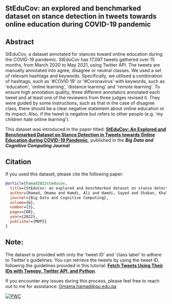 ## StEduCov: an explored and benchmarked dataset on stance detection in tweets towards online education during COVID-19 pandemic

## Abstract
StEduCov, a dataset annotated for stances toward online education during the COVID-19 pandemic. StEduCov has 17,097 tweets gathered over 15 months, from March 2020 to May 2021, using Twitter API. The tweets are manually annotated into agree, disagree or neutral classes. We used a set of relevant hashtags and keywords. Specifically, we utilised a combination of hashtags, such as '#COVID 19' or '#Coronavirus' with keywords, such as 'education', 'online learning', 'distance learning' and 'remote learning'. To ensure high annotation quality, three different annotators annotated each tweet and at least one of the reviewers from three judges revised it. They were guided by some instructions, such as that in the case of disagree class, there should be a clear negative statement about online education or its impact. Also, if the tweet is negative but refers to other people (e.g. 'my children hate online learning').




This dataset was introduced in the paper titled:
[**StEduCov: An Explored and Benchmarked Dataset on Stance Detection in Tweets towards Online Education during COVID-19 Pandemic**](https://www.mdpi.com/2504-2289/6/3/88), published in the ***Big Data and Cognitive Computing Journal*** 

<!-- [[PDF]](https://www.mdpi.com/2504-2289/6/3/88) -->



## Citation
If you used this dataset, please cite the following paper:
```bibtex
@article{hamad2022steducov,
  title={StEduCov: an explored and benchmarked dataset on stance detection in tweets towards online education during COVID-19 pandemic},
  author={Hamad, Omama and Hamdi, Ali and Hamdi, Sayed and Shaban, Khaled},
  journal={Big Data and Cognitive Computing},
  volume={6},
  number={3},
  pages={88},
  year={2022},
  publisher={MDPI}
}
```

## Note: 

The dataset is provided with only the 'tweet ID' and 'class label' to adhere to Twitter's guidelines. You can retrieve the tweets by using the tweet ID, following the guidelines provided in this tutorial: [**Fetch Tweets Using Their IDs with Tweepy, Twitter API, and Python**](https://medium.com/analytics-vidhya/fetch-tweets-using-their-ids-with-tweepy-twitter-api-and-python-ee7a22dcb845).

If you encounter any issues during this process, please feel free to reach out to me for assistance: Omama.hamad@qu.edu.qa

[![PWC](https://img.shields.io/endpoint.svg?url=https://paperswithcode.com/badge/steducov-an-explored-and-benchmarked-dataset/stance-detection-on-steducov-a-dataset-on)](https://paperswithcode.com/sota/stance-detection-on-steducov-a-dataset-on?p=steducov-an-explored-and-benchmarked-dataset)
